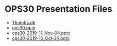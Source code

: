 <!--
This is a machine generated file, and should not be edited, as it will be overwritten with future updates.
-->

# OPS30 Presentation Files

- [Thumbs.db](https://globaleventcdn.blob.core.windows.net/assets/ops/ops30/Thumbs.db)
- [ops30.pptx](https://globaleventcdn.blob.core.windows.net/assets/ops/ops30/ops30.pptx)
- [ops30-2019-11_Nov-04.pptx](https://globaleventcdn.blob.core.windows.net/assets/ops/ops30/ops30-2019-11_Nov-04.pptx)
- [ops30-2019-10_Oct-24.pptx](https://globaleventcdn.blob.core.windows.net/assets/ops/ops30/ops30-2019-10_Oct-24.pptx)


